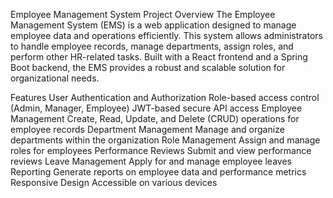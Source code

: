 Employee Management System
Project Overview
The Employee Management System (EMS) is a web application designed to manage employee data and operations efficiently. This system allows administrators to handle employee records, manage departments, assign roles, and perform other HR-related tasks. Built with a React frontend and a Spring Boot backend, the EMS provides a robust and scalable solution for organizational needs.

Features
User Authentication and Authorization
Role-based access control (Admin, Manager, Employee)
JWT-based secure API access
Employee Management
Create, Read, Update, and Delete (CRUD) operations for employee records
Department Management
Manage and organize departments within the organization
Role Management
Assign and manage roles for employees
Performance Reviews
Submit and view performance reviews
Leave Management
Apply for and manage employee leaves
Reporting
Generate reports on employee data and performance metrics
Responsive Design
Accessible on various devices
